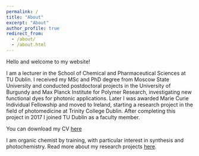 ```yaml
---
permalink: /
title: "About"
excerpt: "About"
author_profile: true
redirect_from: 
  - /about/
  - /about.html
---
```


Hello and welcome to my website!

I am a lecturer in the School of Chemical and Pharmaceutical Sciences at TU Dublin. I  received my MSc and PhD degree from Moscow State University and conducted postdoctoral projects in the University of Burgundy and Max Planck Institute for Polymer Research, investigating new functional dyes for photonic applications. Later I was awarded Marie Curie Individual Fellowship and moved to Ireland, starting a research project in the field of photomedicine at Trinity College Dublin. After completing this project in 2017 I joined TU Dublin as a faculty member. 

You can download my CV [here](https://mihafil.github.io/academic/files/Filatov-CV-January-2023.pdf)

I am organic chemist by training, with particular interest in synthesis and photochemistry. Read more about my research projects [here](https://mihafil.github.io/academic//research/).
 
